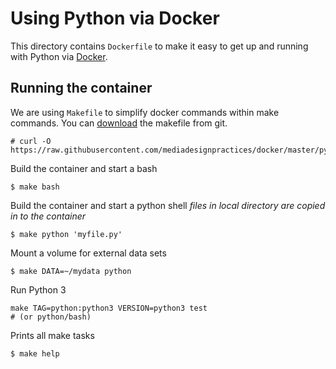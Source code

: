# Using Python via Docker

This directory contains `Dockerfile` to make it easy to get up and running with
Python via [Docker](http://www.docker.com/).


## Running the container

We are using `Makefile` to simplify docker commands within make commands.
You can [download](https://raw.githubusercontent.com/mediadesignpractices/docker/master/python/Makefile) the makefile from git.

    # curl -O https://raw.githubusercontent.com/mediadesignpractices/docker/master/python/Makefile

Build the container and start a bash

    $ make bash


Build the container and start a python shell
*files in local directory are copied in to the container*

    $ make python 'myfile.py'


Mount a volume for external data sets

    $ make DATA=~/mydata python


Run Python 3

    make TAG=python:python3 VERSION=python3 test 
    # (or python/bash)


Prints all make tasks

    $ make help
